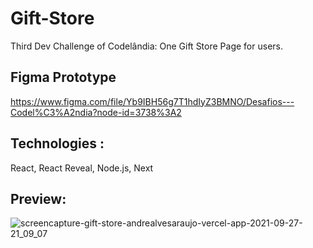 # Gift-Store

Third Dev Challenge of Codelândia: One Gift Store Page for users.

## Figma Prototype
https://www.figma.com/file/Yb9IBH56g7T1hdIyZ3BMNO/Desafios---Codel%C3%A2ndia?node-id=3738%3A2

## Technologies :
React, React Reveal, Node.js, Next

## Preview:

![screencapture-gift-store-andrealvesaraujo-vercel-app-2021-09-27-21_09_07](https://user-images.githubusercontent.com/18336972/135001642-34a9e1db-d13a-4998-9563-ab0e175d36d8.png)
